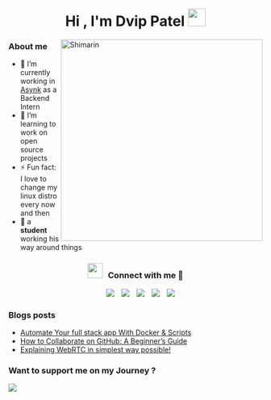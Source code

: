 <h1 align = center >


<div>
<b>Hi , I'm Dvip Patel </b><img src="https://media.giphy.com/media/hvRJCLFzcasrR4ia7z/giphy.gif" width="35">
</h3>
<img align="right" width="400" alt="Shimarin" src="https://i.imgur.com/aNBi8Jf.png"/>
  
<h3> About me </h3>
  
- 🔭 I’m currently working in <a href="https://asynk.in/" target="blank">Asynk</a> as a Backend Intern
- 🌱 I’m learning to work on open source projects
- ⚡ Fun fact: I love to change my linux distro every now and then
- 👾 a **student** working his way around things

<h3 align="center" > <img src="https://media.giphy.com/media/iY8CRBdQXODJSCERIr/giphy.gif" width="30" height="30" style="margin-right: 10px;">Connect with me 🤝 </h3>

<p align="center">

 <div align="center"  class="icons-social" style="margin-left: 10px;">
        <a style="margin-left: 10px;"  target="_blank" href="https://www.linkedin.com/in/dvip-patel-23320a230/">
			<img src="https://img.icons8.com/doodle/40/000000/linkedin--v2.png"></a>
        <a style="margin-left: 10px;" target="_blank" href="https://github.com/dvip1">
		<img src="https://img.icons8.com/doodle/40/000000/github--v1.png"></a>
        <a style="margin-left: 10px;" target="_blank" href="https://www.instagram.com/dvip_patel/">
			<img src="https://img.icons8.com/doodle/40/000000/instagram-new--v2.png"></a>
		<a style="margin-left: 10px;" target="_blank" href="https://twitter.com/PatelDvip">
			<img src="https://img.icons8.com/doodle/1x/twitter-squared--v2.png" ></a>
		<a style="margin-left: 10px;" target="_blank" href="https://www.youtube.com/@dvippatel9087/">
				<img src="https://img.icons8.com/doodle/1x/youtube--v2.png" ></a>
      </div>
	
### Blogs posts

<!-- BLOG-POST-LIST:START -->
- [Automate Your full stack app With Docker & Scripts](https://medium.com/@dvippatel98/automate-your-full-stack-app-with-docker-scripts-fed845fc76a8)
- [How to Collaborate on GitHub: A Beginner’s Guide](https://medium.com/@dvippatel98/how-to-collaborate-on-github-a-beginners-guide-7456fdd69968)
- [Explaining WebRTC in simplest way possible!](https://www.linkedin.com/posts/dvip-patel-23320a230_webrtc-websocket-nodejs-activity-7180820126781300736-xGwL?utm_source=share&utm_medium=member_desktop)

<!-- BLOG-POST-LIST:END -->

### Want to support me on my Journey ? 
<a href="https://www.buymeacoffee.com/dvippatel9o"><img src="https://img.buymeacoffee.com/button-api/?text=Buy me a coffee&emoji=&slug=dvippatel9o&button_colour=FFDD00&font_colour=000000&font_family=Cookie&outline_colour=000000&coffee_colour=ffffff" /></a>
</p>

  </div>

